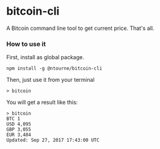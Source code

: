 # bitcoin-cli
A Bitcoin command line tool to get current price. That's all.


### How to use it

First, install as global package.
```
npm install -g @ntourne/bitcoin-cli
```

Then, just use it from your terminal
```
> bitcoin
````

You will get a result like this:
```
> bitcoin
BTC 1
USD 4,095
GBP 3,055
EUR 3,484
Updated: Sep 27, 2017 17:43:00 UTC
```

